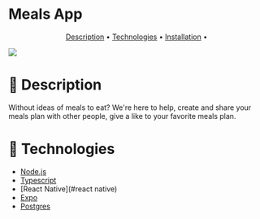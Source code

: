 # Meals App

<p align="center">
 <a href="#objetivo">Description</a> •
 <a href="#roadmap">Technologies</a> • 
 <a href="#tecnologias">Installation</a> • 
</p>

<img src="https://img.shields.io/static/v1?label=Linkedin&message=MyProfile&color=4895ef&style=for-the-badge&logo=ghost"/>

# 💚 Description
Without ideas of meals to eat? We're here to help, create and share your meals plan with other people, give a like to your favorite meals plan.

# 🚀 Technologies

<!--ts-->
   * [Node.js](#nodejs)
   * [Typescript](#typescript)
   * [React Native](#react native)
   * [Expo](#expo)  
   * [Postgres](#postgres)
<!--te-->
